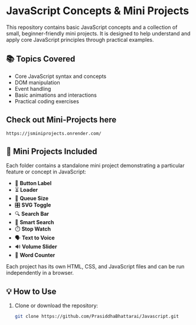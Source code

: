 # JavaScript Concepts & Mini Projects

This repository contains basic JavaScript concepts and a collection of small, beginner-friendly mini projects. It is designed to help understand and apply core JavaScript principles through practical examples.

## 📚 Topics Covered

- Core JavaScript syntax and concepts
- DOM manipulation
- Event handling
- Basic animations and interactions
- Practical coding exercises

## Check out Mini-Projects here
```
https://jsminiprojects.onrender.com/
```

## 🧪 Mini Projects Included

Each folder contains a standalone mini project demonstrating a particular feature or concept in JavaScript:

- 🔘 **Button Label**
- ⏳ **Loader**
- 📏 **Queue Size**
- 🎛️ **SVG Toggle**
- 🔍 **Search Bar**
- 🧠 **Smart Search**
- ⏱️ **Stop Watch**
- 🗣️ **Text to Voice**
- 🔊 **Volume Slider**
- 📝 **Word Counter**

Each project has its own HTML, CSS, and JavaScript files and can be run independently in a browser.

## 💡 How to Use

1. Clone or download the repository:
   ```bash
   git clone https://github.com/PrasiddhaBhattarai/Javascript.git

